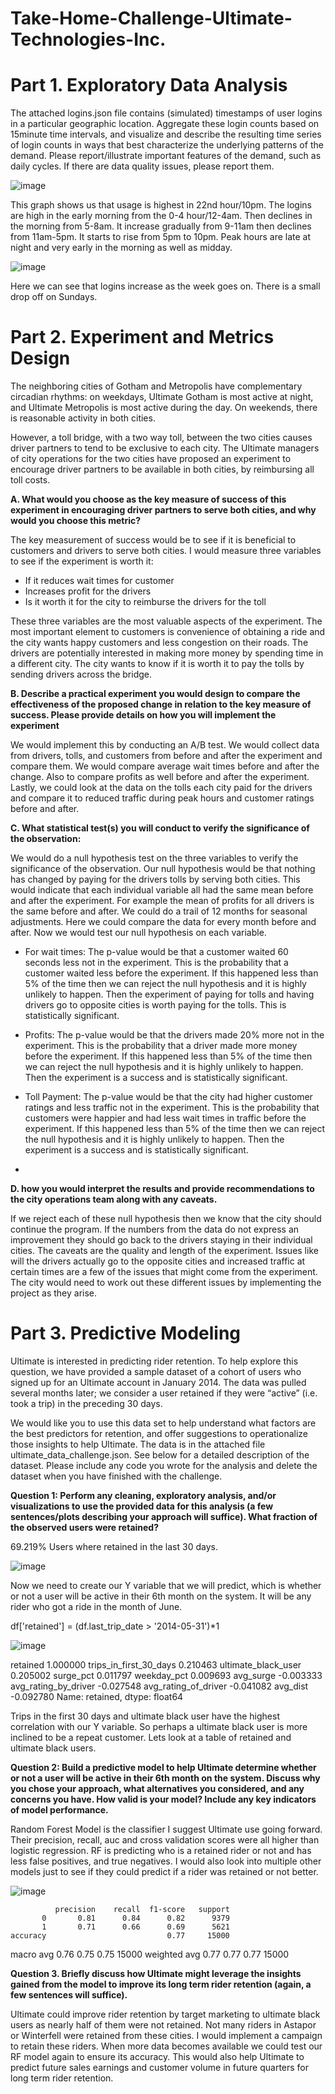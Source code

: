 # Take-Home-Challenge-Ultimate-Technologies-Inc.

# Part 1. Exploratory Data Analysis

The attached logins.json file contains (simulated) timestamps of user logins in a particular geographic location. Aggregate these login counts based on 15minute time intervals, and visualize and describe the resulting time series of login counts in ways that best characterize the underlying patterns of the demand. Please report/illustrate important features of the demand, such as daily cycles. If there are data quality issues, please report them.


![image](https://user-images.githubusercontent.com/86930309/218026384-08458b14-e8b1-4576-83c6-833a6ea3225b.png)

This graph shows us that usage is highest in 22nd hour/10pm. The logins are high in the early morning from the 0-4 hour/12-4am. Then declines in the morning from 5-8am. It increase gradually from 9-11am then declines from 11am-5pm. It starts to rise from 5pm to 10pm. Peak hours are late at night and very early in the morning as well as midday.

![image](https://user-images.githubusercontent.com/86930309/218025974-3fd99884-02bc-4a5d-a208-3d5caef53312.png)

Here we can see that logins increase as the week goes on. There is a small drop off on Sundays.

# Part 2. Experiment and Metrics Design

The neighboring cities of Gotham and Metropolis have complementary circadian rhythms: on weekdays, Ultimate Gotham is most active at night, and Ultimate Metropolis is most active during the day. On weekends, there is reasonable activity in both cities.

However, a toll bridge, with a two way toll, between the two cities causes driver partners to tend to be exclusive to each city. The Ultimate managers of city operations for the two cities have proposed an experiment to encourage driver partners to be available in both cities, by reimbursing all toll costs.

**A. What would you choose as the key measure of success of this experiment in encouraging driver partners to serve both cities, and why would you choose this metric?**

The key measurement of success would be to see if it is beneficial to customers and drivers to serve both cities. I would measure three variables to see if the experiment is worth it:

- If it reduces wait times for customer
- Increases profit for the drivers
- Is it worth it for the city to reimburse the drivers for the toll

These three variables are the most valuable aspects of the experiment. The most important element to customers is convenience of obtaining a ride and the city wants happy customers and less congestion on their roads. The drivers are potentially interested in making more money by spending time in a different city. The city wants to know if it is worth it to pay the tolls by sending drivers across the bridge.

**B. Describe a practical experiment you would design to compare the effectiveness of the proposed change in relation to the key measure of success. Please provide details on how you will implement the experiment**

We would implement this by conducting an A/B test. We would collect data from drivers, tolls, and customers from before and after the experiment and compare them. We would compare average wait times before and after the change. Also to compare profits as well before and after the experiment. Lastly, we could look at the data on the tolls each city paid for the drivers and compare it to reduced traffic during peak hours and customer ratings before and after.

**C. What statistical test(s) you will conduct to verify the significance of the observation:**

We would do a null hypothesis test on the three variables to verify the significance of the observation. Our null hypothesis would be that nothing has changed by paying for the drivers tolls by serving both cities. This would indicate that each individual variable all had the same mean before and after the experiment. For example the mean of profits for all drivers is the same before and after. We could do a trail of 12 months for seasonal adjustments. Here we could compare the data for every month before and after. Now we would test our null hypothesis on each variable.

- For wait times: The p-value would be that a customer waited 60 seconds less not in the experiment. This is the probability that a customer waited less before the experiment. If this happened less than 5% of the time then we can reject the null hypothesis and it is highly unlikely to happen. Then the experiment of paying for tolls and having drivers go to opposite cities is worth paying for the tolls. This is statistically significant.

- Profits: The p-value would be that the drivers made 20% more not in the experiment. This is the probability that a driver made more money before the experiment. If this happened less than 5% of the time then we can reject the null hypothesis and it is highly unlikely to happen. Then the experiment is a success and is statistically significant.

- Toll Payment: The p-value would be that the city had higher customer ratings and less traffic not in the experiment. This is the probability that customers were happier and had less wait times in traffic before the experiment. If this happened less than 5% of the time then we can reject the null hypothesis and it is highly unlikely to happen. Then the experiment is a success and is statistically significant.
- 
**D. how you would interpret the results and provide recommendations to the city operations team along with any caveats.**

If we reject each of these null hypothesis then we know that the city should continue the program. If the numbers from the data do not express an improvement they should go back to the drivers staying in their individual cities. The caveats are the quality and length of the experiment. Issues like will the drivers actually go to the opposite cities and increased traffic at certain times are a few of the issues that might come from the experiment. The city would need to work out these different issues by implementing the project as they arise.

# Part 3. Predictive Modeling

Ultimate is interested in predicting rider retention. To help explore this question, we have provided a sample dataset of a cohort of users who signed up for an Ultimate account in January 2014. The data was pulled several months later; we consider a user retained if they were “active” (i.e. took a trip) in the preceding 30 days.

We would like you to use this data set to help understand what factors are the best predictors for retention, and offer suggestions to operationalize those insights to help Ultimate. The data is in the attached file ultimate_data_challenge.json. See below for a detailed description of the dataset. Please include any code you wrote for the analysis and delete the dataset when you have finished with the challenge.

**Question 1: Perform any cleaning, exploratory analysis, and/or visualizations to use the provided data for this analysis (a few sentences/plots describing your approach will suffice). What fraction of the observed users were retained?**

69.219% Users where retained in the last 30 days.

![image](https://user-images.githubusercontent.com/86930309/220007165-5ff7351f-022e-478b-8b72-84fbdb626461.png)

Now we need to create our Y variable that we will predict, which is whether or not a user will be active in their 6th month on the system. It will be any rider who got a ride in the month of June.

df['retained'] = (df.last_trip_date > '2014-05-31')*1

![image](https://user-images.githubusercontent.com/86930309/220006506-3f2418e7-be90-4729-936f-ec96a16d4502.png)

retained                  1.000000
trips_in_first_30_days    0.210463
ultimate_black_user       0.205002
surge_pct                 0.011797
weekday_pct               0.009693
avg_surge                -0.003333
avg_rating_by_driver     -0.027548
avg_rating_of_driver     -0.041082
avg_dist                 -0.092780
Name: retained, dtype: float64

Trips in the first 30 days and ultimate black user have the highest correlation with our Y variable. So perhaps a ultimate black user is more inclined to be a repeat customer. Lets look at a table of retained and ultimate black users.


**Question 2: Build a predictive model to help Ultimate determine whether or not a user will be active in their 6th month on the system. Discuss why you chose your approach, what alternatives you considered, and any concerns you have. How valid is your model? Include any key indicators of model performance.**

Random Forest Model is the classifier I suggest Ultimate use going forward. Their precision, recall, auc and cross validation scores were all higher than logistic regression. RF is predicting who is a retained rider or not and has less false positives, and true negatives. I would also look into multiple other models just to see if they could predict if a rider was retained or not better.

![image](https://user-images.githubusercontent.com/86930309/220006859-be83e19d-ecdd-41c9-bebc-a6048be2e922.png)
   
              precision    recall  f1-score   support
           0       0.81      0.84      0.82      9379
           1       0.71      0.66      0.69      5621
    accuracy                           0.77     15000
   macro avg       0.76      0.75      0.75     15000
weighted avg       0.77      0.77      0.77     15000

**Question 3. Briefly discuss how Ultimate might leverage the insights gained from the model to improve its long term rider retention (again, a few sentences will suffice).**

Ultimate could improve rider retention by target marketing to ultimate black users as nearly half of them were not retained. Not many riders in Astapor or Winterfell were retained from these cities. I would implement a campaign to retain these riders. When more data becomes available we could test our RF model again to ensure its accuracy. This would also help Ultimate to predict future sales earnings and customer volume in future quarters for long term rider retention.

